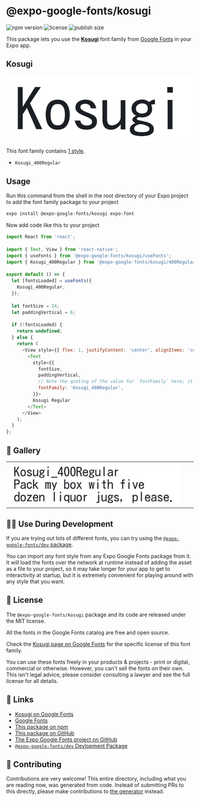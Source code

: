 # @expo-google-fonts/kosugi

![npm version](https://flat.badgen.net/npm/v/@expo-google-fonts/kosugi)
![license](https://flat.badgen.net/github/license/expo/google-fonts)
![publish size](https://flat.badgen.net/packagephobia/install/@expo-google-fonts/kosugi)

This package lets you use the [**Kosugi**](https://fonts.google.com/specimen/Kosugi) font family from [Google Fonts](https://fonts.google.com/) in your Expo app.

## Kosugi

![Kosugi](./font-family.png)

This font family contains [1 style](#-gallery).

- `Kosugi_400Regular`

## Usage

Run this command from the shell in the root directory of your Expo project to add the font family package to your project
```sh
expo install @expo-google-fonts/kosugi expo-font
```

Now add code like this to your project
```js
import React from 'react';

import { Text, View } from 'react-native';
import { useFonts } from '@expo-google-fonts/kosugi/useFonts';
import { Kosugi_400Regular } from '@expo-google-fonts/kosugi/400Regular';

export default () => {
  let [fontsLoaded] = useFonts({
    Kosugi_400Regular,
  });

  let fontSize = 24;
  let paddingVertical = 6;

  if (!fontsLoaded) {
    return undefined;
  } else {
    return (
      <View style={{ flex: 1, justifyContent: 'center', alignItems: 'center' }}>
        <Text
          style={{
            fontSize,
            paddingVertical,
            // Note the quoting of the value for `fontFamily` here; it expects a string!
            fontFamily: 'Kosugi_400Regular',
          }}>
          Kosugi Regular
        </Text>
      </View>
    );
  }
};

```

## 🔡 Gallery


||||
|-|-|-|
|![Kosugi_400Regular](./Kosugi_400Regular.ttf.png)||||


## 👩‍💻 Use During Development

If you are trying out lots of different fonts, you can try using the [`@expo-google-fonts/dev` package](https://github.com/expo/google-fonts/tree/master/font-packages/dev#readme).

You can import *any* font style from any Expo Google Fonts package from it. It will load the fonts
over the network at runtime instead of adding the asset as a file to your project, so it may take longer
for your app to get to interactivity at startup, but it is extremely convenient
for playing around with any style that you want.

## 📖 License

The `@expo-google-fonts/kosugi` package and its code are released under the MIT license.

All the fonts in the Google Fonts catalog are free and open source.

Check the [Kosugi page on Google Fonts](https://fonts.google.com/specimen/Kosugi) for the specific license of this font family.

You can use these fonts freely in your products & projects - print or digital, commercial or otherwise. However, you can't sell the fonts on their own. This isn't legal advice, please consider consulting a lawyer and see the full license for all details.

## 🔗 Links

- [Kosugi on Google Fonts](https://fonts.google.com/specimen/Kosugi)
- [Google Fonts](https://fonts.google.com/)
- [This package on npm](https://www.npmjs.com/package/@expo-google-fonts/kosugi)
- [This package on GitHub](https://github.com/expo/google-fonts/tree/master/font-packages/kosugi)
- [The Expo Google Fonts project on GitHub](https://github.com/expo/google-fonts)
- [`@expo-google-fonts/dev` Devlopment Package](https://github.com/expo/google-fonts/tree/master/font-packages/dev)

## 🤝 Contributing

Contributions are very welcome! This entire directory, including what you are reading now, was generated from code. Instead of submitting PRs to this directly, please make contributions to [the generator](https://github.com/expo/google-fonts/tree/master/packages/generator) instead.
